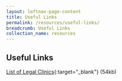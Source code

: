 ```yaml
---
layout: leftnav-page-content
title: Useful Links
permalink: /resources/useful-links/
breadcrumb: Useful Links
collection_name: resources
---
```

Useful Links
---

[List of Legal Clinics](/files/Legal_Aid_Clinics_26_Feb.pdf){:target="_blank"} (54kb)


